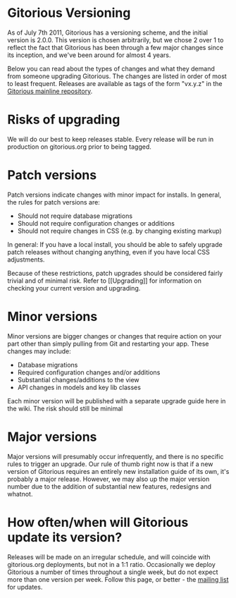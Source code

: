 Gitorious Versioning
================

As of July 7th 2011, Gitorious has a versioning scheme, and the initial version is 2.0.0. This version is chosen arbitrarily, but we chose 2 over 1 to reflect the fact that Gitorious has been through a few major changes since its inception, and we've been around for almost 4 years.

Below you can read about the types of changes and what they demand from someone upgrading Gitorious. The changes are listed in order of most to least frequent. Releases are available as tags of the form "vx.y.z" in the [Gitorious mainline repository](https://gitorious.org/gitorious/mainline/trees/v2.0.0).

Risks of upgrading
===============

We will do our best to keep releases stable. Every release will be run in production on gitorious.org prior to being tagged.

Patch versions
============

Patch versions indicate changes with minor impact for installs. In general, the rules for patch versions are:

* Should not require database migrations
* Should not require configuration changes or additions
* Should not require changes in CSS (e.g. by changing existing markup)

In general: If you have a local install, you should be able to safely upgrade patch releases without changing anything, even if you have local CSS adjustments.

Because of these restrictions, patch upgrades should be considered fairly trivial and of minimal risk. Refer to [[Upgrading]] for information on checking your current version and upgrading.

Minor versions
============

Minor versions are bigger changes or changes that require action on your part other than simply pulling from Git and restarting your app. These changes may include:

* Database migrations
* Required configuration changes and/or additions
* Substantial changes/additions to the view
* API changes in models and key lib classes

Each minor version will be published with a separate upgrade guide here in the wiki. The risk should still be minimal 

Major versions
============

Major versions will presumably occur infrequently, and there is no specific rules to trigger an upgrade. Our rule of thumb right now is that if a new version of Gitorious requires an entirely new installation guide of its own, it's probably a major release. However, we may also up the major version number due to the addition of substantial new features, redesigns and whatnot.

How often/when will Gitorious update its version?
======================================

Releases will be made on an irregular schedule, and will coincide with gitorious.org deployments, but not in a 1:1 ratio. Occasionally we deploy Gitorious a number of times throughout a single week, but do not expect more than one version per week. Follow this page, or better - the [mailing list](http://groups.google.com/group/gitorious) for updates.
